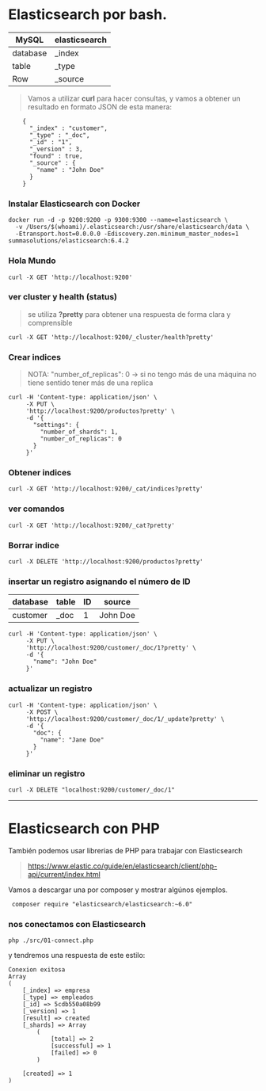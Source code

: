 #   Elasticsearch por bash.

|   MySQL         |  elasticsearch   |
|   -----------   |  -------------   |
|   database      |  _index          |
|   table         |  _type           |
|   Row           |  _source         |

> Vamos a utilizar **curl** para hacer consultas, y vamos a obtener un resultado en formato JSON de esta manera:

```
    {
      "_index" : "customer",
      "_type" : "_doc",
      "_id" : "1",
      "_version" : 3,
      "found" : true,
      "_source" : {
        "name" : "John Doe"
      }
    }
```

### Instalar Elasticsearch con Docker

```
docker run -d -p 9200:9200 -p 9300:9300 --name=elasticsearch \
  -v /Users/$(whoami)/.elasticsearch:/usr/share/elasticsearch/data \
  -Etransport.host=0.0.0.0 -Ediscovery.zen.minimum_master_nodes=1 summasolutions/elasticsearch:6.4.2
```


### Hola Mundo

```
curl -X GET 'http://localhost:9200'
```

### ver cluster y health (status)

> se utiliza **?pretty** para obtener una respuesta de forma clara y comprensible

```
curl -X GET 'http://localhost:9200/_cluster/health?pretty'
```

### Crear indices

> NOTA: "number_of_replicas": 0 -> si no tengo más de una máquina no tiene sentido tener más de una replica

```
curl -H 'Content-type: application/json' \
     -X PUT \
     'http://localhost:9200/productos?pretty' \
     -d '{
       "settings": {
         "number_of_shards": 1,
         "number_of_replicas": 0
       }
     }'
```

### Obtener indices
```
curl -X GET 'http://localhost:9200/_cat/indices?pretty'
```

### ver comandos
```
curl -X GET 'http://localhost:9200/_cat?pretty'
```

### Borrar indice
```
curl -X DELETE 'http://localhost:9200/productos?pretty'
```

### insertar un registro asignando el número de ID

|  database  |  table  |  ID  |  source   |
|  -------   |  ------ |  --- |  ------   |
|  customer  |   _doc  |   1  |  John Doe |

```
curl -H 'Content-type: application/json' \
     -X PUT \
     'http://localhost:9200/customer/_doc/1?pretty' \
     -d '{
       "name": "John Doe"
     }'
```

### actualizar un registro

```
curl -H 'Content-type: application/json' \
     -X POST \
     'http://localhost:9200/customer/_doc/1/_update?pretty' \
     -d '{
       "doc": {
         "name": "Jane Doe"
       }
     }'
```

### eliminar un registro

```
curl -X DELETE "localhost:9200/customer/_doc/1"
```

___

# Elasticsearch con PHP

También podemos usar librerias de PHP para trabajar con Elasticsearch

> https://www.elastic.co/guide/en/elasticsearch/client/php-api/current/index.html

Vamos a descargar una por composer y mostrar algúnos ejemplos. 

```
 composer require "elasticsearch/elasticsearch:~6.0"
``` 

### nos conectamos con Elasticsearch

```
php ./src/01-connect.php
```
y tendremos una respuesta de este estilo:

```
Conexion exitosa
Array
(
    [_index] => empresa
    [_type] => empleados
    [_id] => 5cdb550a08b99
    [_version] => 1
    [result] => created
    [_shards] => Array
        (
            [total] => 2
            [successful] => 1
            [failed] => 0
        )

    [created] => 1
)
```

### 
 






